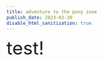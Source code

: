 ```yaml
---
title: adventure to the pony zone
publish_date: 2023-03-30
disable_html_sanitization: true
--- 
```

<font size="8">test!</font>

<script>
  class Shrinker {

    // position specifies the middle of the object
    // object also needs a size
    // and a canvas context to draw to
    constructor (position, size, context) {
        this.pos = position
        this.siz = size
        this.ctx = context

        // we will use these properties to control
        // the shrinking and growing animation
        this.active = false
        this.phase  = 0
    }

    draw () {

        // if active, increment phase
        if (this.active) {
            this.phase += 0.01
        }

        // if phase is complete
        // disable object and reset phase
        if (this.phase > 1) {
            this.active = false
            this.phase  = 0
        }

        // this mathematics creates the envelope
        // that will shrink / grow the square
        // double goes from 0 - 2
        const double = this.phase * 2

        // rev goes from 2 - 0
        const rev = 2 - double

        // env = whichever one is less
        // env goes from 0 -> 1 -> 0
        const env = Math.min (double, rev)

        // mult goes from 1 -> 0 -> 1
        const mult = 1 - env

        // calculate the size under the envelope
        const len = this.siz * mult

        // calculate the position under the envelope
        const x = this.pos.x - (len / 2)
        const y = this.pos.y - (len / 2)

        // draw the pink square
        // using the values calculated
        this.ctx.fillStyle = `hotpink`
        this.ctx.fillRect (x, y, len, len)
    }
}
</script>


<canvas id=onpointermove_example></canvas>

<script type=module>
    const cnv = document.getElementById (`onpointermove_example`)
    cnv.width = cnv.parentNode.scrollWidth
    cnv.height = cnv.width * 9 / 16

    // assigning to the onpointermove property
    // a handler defined below
    cnv.onpointermove = pointer_move_handler

    const ctx = cnv.getContext ('2d')

    // calculating the dimension
    // for the Shrinker objects
    // the aspect ratio is 16:9
    // so this will act as both
    // the width and height
    const w = cnv.width / 16

    // array for the Shrinker objects
    const shrinkers = []

    // iterate down the canvas using the width value
    for (let y = w / 2; y < cnv.height; y += w) {

        // iterate across the canvas using the same value
        for (let x = w / 2; x < cnv.width; x += w) {

            // make an object with x & y properties
            // assign to those properties the x & y 
            // values as per the for loops, using
            // object literal syntax
            const vec = {
                // property name on the left of the :
                // value (ie. variable) on the right
                x: x, 

                // property name on the left of the :
                // value (ie. variable) on the right
                y: y, 
            }

            // add to the array, a Shrinker object
            // with those coordinates,
            // and with size w, and also passing in
            // the canvas context
            shrinkers.push (new Shrinker (vec, w, ctx))
        }
    }

    // function assigns the pointerEvent
    // to parameter 'e'
    function pointer_move_handler (e) {

        // expresses the coordinates as a
        // phase between 0-1
        const x_phase = e.offsetX / cnv.width
        const y_phase = e.offsetY / cnv.height

        // find the column and row numbers
        const col = Math.floor (x_phase * 16)
        const row = Math.floor (y_phase * 9)

        // the index of the Shrinker object
        // because they were added to the array
        // row by row
        const i = row * 16 + col
        
        // if the shrinker at that index is not active
        if (!shrinkers[i].active) {

            // activate it
            shrinkers[i].active = true
        }
    }

    function draw_frame () {

        // turquoise background
        ctx.fillStyle = `turquoise`
        ctx.fillRect (0, 0, cnv.width, cnv.height)

        // go through the shrinkers array
        // call .draw () on each Shrinker object
        shrinkers.forEach (s => s.draw ())

        // call the next animation frame
        requestAnimationFrame (draw_frame)
    }

    // call the first animation frame
    requestAnimationFrame (draw_frame)
</script>











